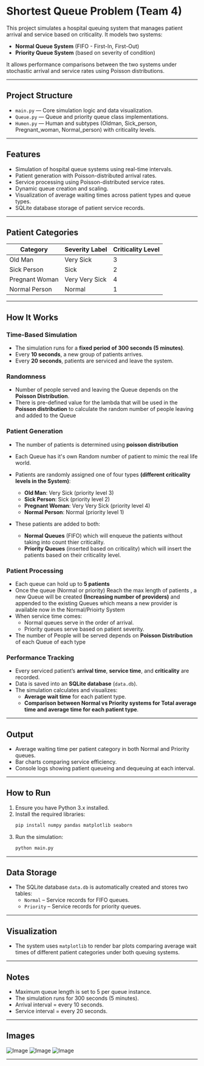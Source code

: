 # Shortest Queue Problem (Team 4)
This project simulates a hospital queuing system that manages patient arrival and service based on criticality. It models two systems:
- **Normal Queue System** (FIFO - First-In, First-Out)
- **Priority Queue System** (based on severity of condition)

It allows performance comparisons between the two systems under stochastic arrival and service rates using Poisson distributions.

---

##  Project Structure

- `main.py` — Core simulation logic and data visualization.
- `Queue.py` — Queue and priority queue class implementations.
- `Humen.py` — Human and subtypes (Oldman, Sick_person, Pregnant_woman, Normal_person) with criticality levels.

---

## Features

- Simulation of hospital queue systems using real-time intervals.
- Patient generation with Poisson-distributed arrival rates.
- Service processing using Poisson-distributed service rates.
- Dynamic queue creation and scaling.
- Visualization of average waiting times across patient types and queue types.
- SQLite database storage of patient service records.

---

## Patient Categories

| Category         | Severity Label    | Criticality Level |
|------------------|-------------------|-------------------|
| Old Man          | Very Sick         | 3                 |
| Sick Person      | Sick              | 2                 |
| Pregnant Woman   | Very Very Sick    | 4                 |
| Normal Person    | Normal            | 1                 |

---
##  How It Works

###  Time-Based Simulation
- The simulation runs for a **fixed period of 300 seconds (5 minutes)**.
- Every **10 seconds**, a new group of patients arrives.
- Every **20 seconds**, patients are serviced and leave the system.


### Randomness 
- Number of people served and leaving the Queue depends on the **Poisson Distribution**.
- There is pre-defined value for the lambda that will be used in the **Poisson distribution** to calculate the random number of people leaving and added to the Queue



###  Patient Generation
- The number of patients is determined using **poisson distribution**
- Each Queue has it's own Random number of patient to mimic the real life world.

- Patients are randomly assigned one of four types **(different criticality levels in the System)**:
  - **Old Man**: Very Sick (priority level 3)
  - **Sick Person**: Sick (priority level 2)
  - **Pregnant Woman**: Very Very Sick (priority level 4)
  - **Normal Person**: Normal (priority level 1)
  
- These patients are added to both:
  - **Normal Queues** (FIFO) which will enqueue the patients without taking into count thier criticality.
  - **Priority Queues** (inserted based on criticality) which will insert the patients based on their criticality level. 

### Patient Processing
- Each queue can hold up to **5 patients**
- Once the queue (Normal or priority) Reach the max length of patients , a new Queue will be created **(Increasing number of providers)** and appended to the existing Queues which means a new provider is available now in the Normal/Prioirty System
- When service time comes:
  - Normal queues serve in the order of arrival.
  - Priority queues serve based on patient severity.
- The number of People will be served depends on **Poisson Distribution** of each Queue of each type

### Performance Tracking
- Every serviced patient’s **arrival time**, **service time**, and **criticality** are recorded.
- Data is saved into an **SQLite database** (`data.db`).
- The simulation calculates and visualizes:
  - **Average wait time** for each patient type.
  - **Comparison between Normal vs Priority systems for Total average time and average time for each patient type**.
 

--- 

## Output

- Average waiting time per patient category in both Normal and Priority queues.
- Bar charts comparing service efficiency.
- Console logs showing patient queueing and dequeuing at each interval.

---

## How to Run

1. Ensure you have Python 3.x installed.
2. Install the required libraries:
    ```bash
    pip install numpy pandas matplotlib seaborn
    ```
3. Run the simulation:
    ```bash
    python main.py
    ```

---

## Data Storage

- The SQLite database `data.db` is automatically created and stores two tables:
  - `Normal` – Service records for FIFO queues.
  - `Priority` – Service records for priority queues.

---

## Visualization

- The system uses `matplotlib` to render bar plots comparing average wait times of different patient categories under both queuing systems.

---

## Notes

- Maximum queue length is set to 5 per queue instance.
- The simulation runs for 300 seconds (5 minutes).
- Arrival interval = every 10 seconds.
- Service interval = every 20 seconds.

---
## Images 

![Image](https://github.com/user-attachments/assets/d6690cef-0a05-4152-bfc2-0df5f25dc2b5)
![Image](https://github.com/user-attachments/assets/ed80cf4c-ea8e-40f0-b22f-590fa688a15c)
![Image](https://github.com/user-attachments/assets/173de431-b7d4-4533-94bf-759661f00303)

---
